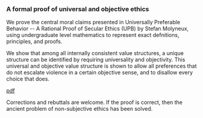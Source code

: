 ### A formal proof of universal and objective ethics
We prove the central moral claims presented in Universally Preferable Behavior -- A Rational Proof of Secular Ethics (UPB) by Stefan Molyneux, using undergraduate level mathematics to represent exact defnitions, principles, and proofs.

We show that among all internally consistent value structures, a unique structure can be identified by requiring universality and objectivity. This universal and objective value structure is shown to allow all preferences that do not escalate violence in a certain objective sense, and to disallow every choice that does.

[pdf](/data/objective_ethics_latest.pdf)

Corrections and rebuttals are welcome. If the proof is correct, then the ancient problem of non-subjective ethics has been solved.